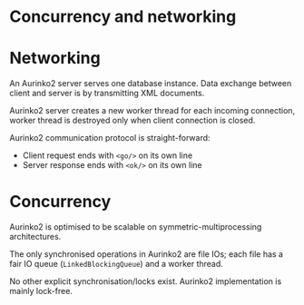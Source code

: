 Concurrency and networking
=

# Networking
An Aurinko2 server serves one database instance. Data exchange between client and server is by transmitting XML documents.

Aurinko2 server creates a new worker thread for each incoming connection, worker thread is destroyed only when client connection is closed.

Aurinko2 communication protocol is straight-forward:

- Client request ends with `<go/>` on its own line
- Server response ends with `<ok/>` on its own line

# Concurrency
Aurinko2 is optimised to be scalable on symmetric-multiprocessing architectures.

The only synchronised operations in Aurinko2 are file IOs; each file has a fair IO queue (`LinkedBlockingQueue`) and a worker thread.

No other explicit synchronisation/locks exist. Aurinko2 implementation is mainly lock-free.